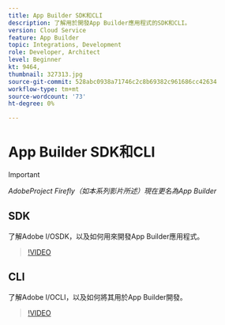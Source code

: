 ```yaml
---
title: App Builder SDK和CLI
description: 了解用於開發App Builder應用程式的SDK和CLI。
version: Cloud Service
feature: App Builder
topic: Integrations, Development
role: Developer, Architect
level: Beginner
kt: 9464,
thumbnail: 327313.jpg
source-git-commit: 528abc0938a71746c2c8b69382c961686cc42634
workflow-type: tm+mt
source-wordcount: '73'
ht-degree: 0%

---
```



# App Builder SDK和CLI

>[!IMPORTANT]
>
> _AdobeProject Firefly（如本系列影片所述）現在更名為App Builder_

## SDK

了解Adobe I/OSDK，以及如何用來開發App Builder應用程式。

>[!VIDEO](https://video.tv.adobe.com/v/339166/?quality=12&learn=on)

## CLI

了解Adobe I/OCLI，以及如何將其用於App Builder開發。

>[!VIDEO](https://video.tv.adobe.com/v/339167/?quality=12&learn=on)
